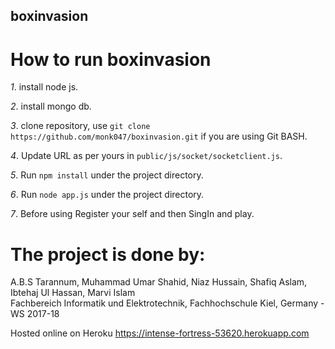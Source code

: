 ## boxinvasion

# How to run boxinvasion

_1_. install node js. 

_2_. install mongo db.

_3_. clone repository, use `git clone https://github.com/monk047/boxinvasion.git` if you are using Git BASH.

_4_. Update URL as per yours in  `public/js/socket/socketclient.js`.

_5_. Run `npm install` under the project directory.

_6_. Run `node app.js` under the project directory.

_7_. Before using Register your self and then SingIn and play.

# The project is done by:
A.B.S Tarannum, Muhammad Umar Shahid, Niaz Hussain, Shafiq Aslam, Ibtehaj Ul Hassan, Marvi Islam                                            
							Fachbereich Informatik und Elektrotechnik, Fachhochschule Kiel, Germany - WS 2017-18


Hosted online on Heroku
https://intense-fortress-53620.herokuapp.com

